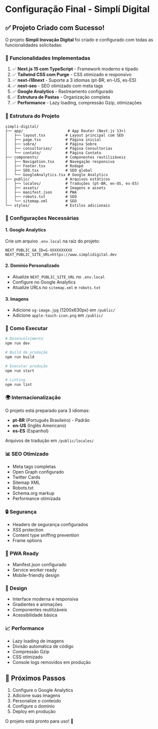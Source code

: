 # Configuração Final - Simplí Digital

## ✅ Projeto Criado com Sucesso!

O projeto **Simplí Inovação Digital** foi criado e configurado com todas as funcionalidades solicitadas:

### 🚀 Funcionalidades Implementadas

1. ✅ **Next.js 15 com TypeScript** - Framework moderno e tipado
2. ✅ **Tailwind CSS com Purge** - CSS otimizado e responsivo
3. ✅ **next-i18next** - Suporte a 3 idiomas (pt-BR, en-US, es-ES)
4. ✅ **next-seo** - SEO otimizado com meta tags
5. ✅ **Google Analytics** - Rastreamento configurado
6. ✅ **Estrutura de Pastas** - Organização completa
7. ✅ **Performance** - Lazy loading, compressão Gzip, otimizações

### 📁 Estrutura do Projeto

```
simpli-digital/
├── app/                    # App Router (Next.js 13+)
│   ├── layout.tsx         # Layout principal com SEO
│   ├── page.tsx           # Página inicial
│   ├── sobre/             # Página Sobre
│   ├── consultorias/      # Página Consultorias
│   └── contato/           # Página Contato
├── components/            # Componentes reutilizáveis
│   ├── Navigation.tsx     # Navegação responsiva
│   ├── Footer.tsx         # Rodapé
│   ├── SEO.tsx            # SEO global
│   └── GoogleAnalytics.tsx # Google Analytics
├── public/                # Arquivos estáticos
│   ├── locales/           # Traduções (pt-BR, en-US, es-ES)
│   ├── assets/            # Imagens e assets
│   ├── manifest.json      # PWA
│   ├── robots.txt         # SEO
│   └── sitemap.xml        # SEO
└── styles/                # Estilos adicionais
```

### 🔧 Configurações Necessárias

#### 1. Google Analytics
Crie um arquivo `.env.local` na raiz do projeto:
```env
NEXT_PUBLIC_GA_ID=G-XXXXXXXXXX
NEXT_PUBLIC_SITE_URL=https://www.simplidigital.dev
```

#### 2. Domínio Personalizado
- Atualize `NEXT_PUBLIC_SITE_URL` no `.env.local`
- Configure no Google Analytics
- Atualize URLs no `sitemap.xml` e `robots.txt`

#### 3. Imagens
- Adicione `og-image.jpg` (1200x630px) em `/public/`
- Adicione `apple-touch-icon.png` em `/public/`

### 🚀 Como Executar

```bash
# Desenvolvimento
npm run dev

# Build de produção
npm run build

# Executar produção
npm run start

# Linting
npm run lint
```

### 🌍 Internacionalização

O projeto está preparado para 3 idiomas:
- **pt-BR** (Português Brasileiro) - Padrão
- **en-US** (Inglês Americano)
- **es-ES** (Espanhol)

Arquivos de tradução em `/public/locales/`

### 📊 SEO Otimizado

- Meta tags completas
- Open Graph configurado
- Twitter Cards
- Sitemap XML
- Robots.txt
- Schema.org markup
- Performance otimizada

### 🔒 Segurança

- Headers de segurança configurados
- XSS protection
- Content type sniffing prevention
- Frame options

### 📱 PWA Ready

- Manifest.json configurado
- Service worker ready
- Mobile-friendly design

### 🎨 Design

- Interface moderna e responsiva
- Gradientes e animações
- Componentes reutilizáveis
- Acessibilidade básica

### 📈 Performance

- Lazy loading de imagens
- Divisão automática de código
- Compressão Gzip
- CSS otimizado
- Console logs removidos em produção

## 🎉 Próximos Passos

1. Configure o Google Analytics
2. Adicione suas imagens
3. Personalize o conteúdo
4. Configure o domínio
5. Deploy em produção

O projeto está pronto para uso! 🚀 